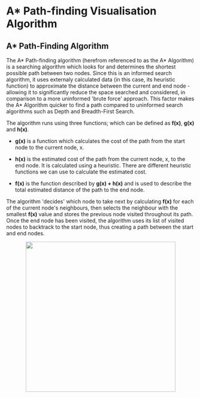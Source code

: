 # A* Path-finding Visualisation Algorithm

## A* Path-Finding Algorithm

The A* Path-finding algorithm (herefrom referenced to as the A* Algorithm) is a searching algorithm which looks for and determines the
shortest possible path between two nodes. Since this is an informed search algorithm, it uses externaly calculated data (in this case, its
heuristic function) to approximate the distance between the current and end node - allowing it to significantly reduce the space searched and
considered, in comparison to a more uninformed 'brute force' approach. This factor makes the A* Algorithm quicker to find a path compared to 
uninformed search algorithms such as Depth and Breadth-First Search.

The algorithm runs using three functions; which can be defined as **f(x)**, **g(x)** and **h(x)**.

* **g(x)** is a function which calculates the cost of the path from the start node to the current node, x.

* **h(x)** is the estimated cost of the path from the current node, x, to the end node. It is calculated using a heuristic. There are different
         heuristic functions we can use to calculate the estimated cost.
         
* **f(x)** is the function described by **g(x) + h(x)** and is used to describe the total estimated distance of the path to the end node.

The algorithm 'decides' which node to take next by calculating **f(x)** for each of the current node's neighbours, then selects the 
neighbour with the smallest **f(x)** value and stores the previous node visited throughout its path. Once the end node has been visited,
the algorithm uses its list of visited nodes to backtrack to the start node, thus creating a path between the start and end nodes.

<p align="center">
<img src = "https://user-images.githubusercontent.com/65727348/183499115-7368ea32-9dd8-4e1b-9f06-1ce416edc119.png" width="400"/>
</p>




